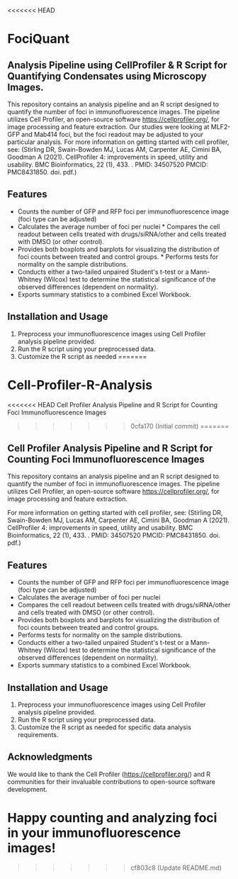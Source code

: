 <<<<<<< HEAD
# FociQuant

## Analysis Pipeline using CellProfiler & R Script for Quantifying Condensates using Microscopy Images.

This repository contains an analysis pipeline and an R script designed to quantify the number of foci in immunofluorescence images. The pipeline utilizes Cell Profiler, an open-source software https://cellprofiler.org/, for image processing and feature extraction. Our studies were looking at MLF2-GFP and Mab414 foci, but the foci readout may be adjusted to your particular analysis. For more information on getting started with cell profiler, see: (Stirling DR, Swain-Bowden MJ, Lucas AM, Carpenter AE, Cimini BA, Goodman A (2021). CellProfiler 4: improvements in speed, utility and usability. BMC Bioinformatics, 22 (1), 433. . PMID: 34507520 PMCID: PMC8431850. doi. pdf.) 

## Features 
* Counts the number of GFP and RFP foci per immunofluorescence image (foci type can be adjusted)
* Calculates the average number of foci per nuclei * Compares the cell readout between cells treated with drugs/siRNA/other and cells treated with DMSO (or other control).
* Provides both boxplots and barplots for visualizing the distribution of foci counts between treated and control groups. * Performs tests for normality on the sample distributions.
* Conducts either a two-tailed unpaired Student's t-test or a Mann-Whitney (Wilcox) test to determine the statistical significance of the observed differences (dependent on normality).
* Exports summary statistics to a combined Excel Workbook.

## Installation and Usage
  1. Preprocess your immunofluorescence images using Cell Profiler analysis pipeline provided.
  2. Run the R script using your preprocessed data.
  3. Customize the R script as needed
=======
# Cell-Profiler-R-Analysis
<<<<<<< HEAD
Cell Profiler Analysis Pipeline and R Script for Counting Foci Immunofluorescence Images
>>>>>>> 0cfa170 (Initial commit)
=======
## Cell Profiler Analysis Pipeline and R Script for Counting Foci Immunofluorescence Images

This repository contains an analysis pipeline and an R script designed to quantify the number of foci in immunofluorescence images. The pipeline utilizes Cell Profiler, an open-source software https://cellprofiler.org/, for image processing and feature extraction.

For more information on getting started with cell profiler, see: (Stirling DR, Swain-Bowden MJ, Lucas AM, Carpenter AE, Cimini BA, Goodman A (2021). CellProfiler 4: improvements in speed, utility and usability. BMC Bioinformatics, 22 (1), 433. . PMID: 34507520 PMCID: PMC8431850. doi. pdf.)

## Features
* Counts the number of GFP and RFP foci per immunofluorescence image (foci type can be adjusted)
* Calculates the average number of foci per nuclei
* Compares the cell readout between cells treated with drugs/siRNA/other and cells treated with DMSO (or other control).
* Provides both boxplots and barplots for visualizing the distribution of foci counts between treated and control groups.
* Performs tests for normality on the sample distributions.
* Conducts either a two-tailed unpaired Student's t-test or a Mann-Whitney (Wilcox) test to determine the statistical significance of the observed differences (dependent on normality).
* Exports summary statistics to a combined Excel Workbook.

## Installation and Usage
1. Preprocess your immunofluorescence images using Cell Profiler analysis pipeline provided.
2. Run the R script using your preprocessed data.
3. Customize the R script as needed for specific data analysis requirements.

## Acknowledgments
We would like to thank the Cell Profiler (https://cellprofiler.org/) and R communities for their invaluable contributions to open-source software development.

# Happy counting and analyzing foci in your immunofluorescence images!




>>>>>>> cf803c8 (Update README.md)
